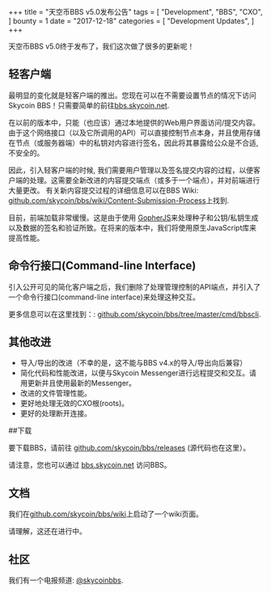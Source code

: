 +++
title = "天空币BBS v5.0发布公告"
tags = [
    "Development",
    "BBS",
    "CXO",
]
bounty = 1
date = "2017-12-18"
categories = [
    "Development Updates",
]
+++

天空币BBS v5.0终于发布了，我们这次做了很多的更新呢！

## 轻客户端
最明显的变化就是轻客户端的推出。您现在可以在不需要设置节点的情况下访问Skycoin BBS！只需要简单的前往[bbs.skycoin.net](http://bbs.skycoin.net). 


在以前的版本中，只能（也应该）通过本地提供的Web用户界面访问/提交内容。由于这个网络接口（以及它所调用的API）可以直接控制节点本身，并且使用存储在节点（或服务器端）中的私钥对内容进行签名，因此将其暴露给公众是不合适,不安全的。

因此，引入轻客户端的时候, 我们需要用户管理以及签名提交内容的过程，以便客户端的处理。这需要全新改进的内容提交端点（或多于一个端点），并对前端进行大量更改。
有关新内容提交过程的详细信息可以在BBS Wiki: [github.com/skycoin/bbs/wiki/Content-Submission-Process](https://github.com/skycoin/bbs/wiki/Content-Submission-Process)上找到.
 
目前，前端加载非常缓慢。这是由于使用 [GopherJS](https://github.com/gopherjs)来处理种子和公钥/私钥生成以及数据的签名和验证所致。在将来的版本中，我们将使用原生JavaScript库来提高性能。


## 命令行接口(Command-line Interface)

引入公开可见的简化客户端之后，我们删除了处理管理控制的API端点，并引入了一个命令行接口(command-line interface)来处理这种交互。

更多信息可以在这里找到：: [github.com/skycoin/bbs/tree/master/cmd/bbscli](https://github.com/skycoin/bbs/tree/master/cmd/bbscli).

## 其他改进

* 导入/导出的改进（不幸的是，这不能与BBS v4.x的导入/导出向后兼容）
* 简化代码和性能改进，以便与Skycoin Messenger进行远程提交和交互。请用更新并且使用最新的Messenger。
* 改进的文件管理性能。
* 更好地处理无效的CXO根(roots)。
* 更好的处理断开连接。

##下载

要下载BBS，请前往 [github.com/skycoin/bbs/releases](https://github.com/skycoin/bbs/releases) (源代码也在这里）。

请注意，您也可以通过 [bbs.skycoin.net](http://bbs.skycoin.net) 访问BBS。

## 文档
我们在[github.com/skycoin/bbs/wiki](https://github.com/skycoin/bbs/wiki)上启动了一个wiki页面。

请理解，这还在进行中。

## 社区

我们有一个电报频道: [@skycoinbbs](https://t.me/skycoinbbs).
